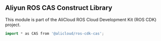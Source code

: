## Aliyun ROS CAS Construct Library

This module is part of the AliCloud ROS Cloud Development Kit (ROS CDK) project.

```go
import * as CAS from '@alicloud/ros-cdk-cas';
```
